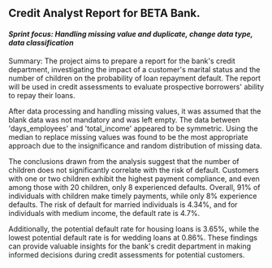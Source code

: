 ## Credit Analyst Report for BETA Bank.
#### <i> Sprint focus: Handling missing value and duplicate, change data type, data classification </i>

Summary: 
The project aims to prepare a report for the bank's credit department, investigating the impact of a customer's marital status and the number of children on the probability of loan repayment default. The report will be used in credit assessments to evaluate prospective borrowers' ability to repay their loans.

After data processing and handling missing values, it was assumed that the blank data was not mandatory and was left empty. The data between 'days_employees' and 'total_income' appeared to be symmetric. Using the median to replace missing values was found to be the most appropriate approach due to the insignificance and random distribution of missing data.

The conclusions drawn from the analysis suggest that the number of children does not significantly correlate with the risk of default. Customers with one or two children exhibit the highest payment compliance, and even among those with 20 children, only 8 experienced defaults. Overall, 91% of individuals with children make timely payments, while only 8% experience defaults. The risk of default for married individuals is 4.34%, and for individuals with medium income, the default rate is 4.7%.

Additionally, the potential default rate for housing loans is 3.65%, while the lowest potential default rate is for wedding loans at 0.86%. These findings can provide valuable insights for the bank's credit department in making informed decisions during credit assessments for potential customers.
